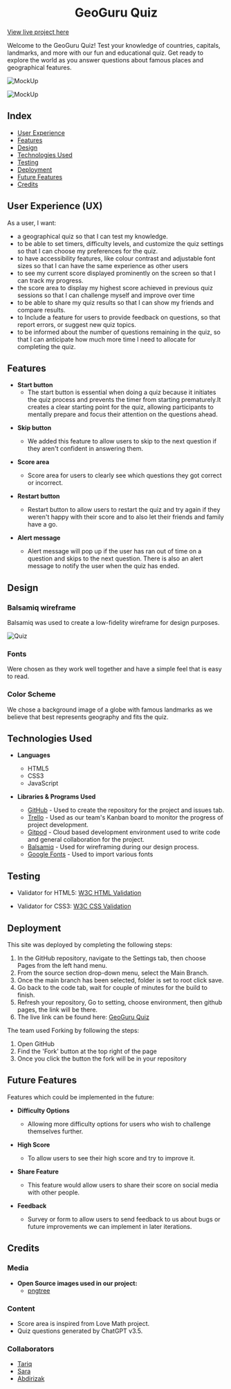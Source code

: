 <h1 align='center'> GeoGuru Quiz </h1>

[View live project here](https://tariq-845.github.io/GeoGuru-Quiz/)

Welcome to the GeoGuru Quiz! Test your knowledge of countries, capitals, landmarks, and more with our fun and educational quiz. Get ready to explore the world as you answer questions about famous places and geographical features.

![MockUp](/assets/images/am-i-responsive1.PNG)

![MockUp](/assets/images/am-i-responsive2.PNG)

<!--image here for responsive screens-->

## Index
* [User Experience](#user-experience-ux)
* [Features](#features)
* [Design](#design)
* [Technologies Used](#technologies-used)
* [Testing](#testing)
* [Deployment](#deployment)
* [Future Features](#future-features)
* [Credits](#credits)

## User Experience (UX)
As a user, I want:

- a geographical quiz so that I can test my knowledge.
- to be able to set timers, difficulty levels, and customize the quiz settings so that I can choose my preferences for the quiz.
- to have accessibility features, like colour contrast and adjustable font sizes so that I can have the same experience as other users
- to see my current score displayed prominently on the screen so that I can track my progress.
- the score area to display my highest score achieved in previous quiz sessions so that I can challenge myself and improve over time
- to be able to share my quiz results so that I can show my friends and compare results.
- to  Include a feature for users to provide feedback on questions, so that report errors, or suggest new quiz topics.
- to be informed about the number of questions remaining in the quiz, so that I can anticipate how much more time I need to allocate for completing the quiz.

## Features
- __Start button__
  - The start button is essential when doing a quiz because it initiates the quiz process and prevents the timer from starting prematurely.It creates a clear starting point for the quiz, allowing participants to mentally prepare and focus their attention on the questions ahead.

<!--add description to the features later-->
- __Skip button__
  - We added this feature to allow users to skip to the next question if they aren't confident in answering them.

- __Score area__
  - Score area for users to clearly see which questions they got correct or incorrect.

- __Restart button__
  - Restart button to allow users to restart the quiz and try again if they weren't happy with their score and to also let their friends and family have a go. 

- __Alert message__
  - Alert message will pop up if the user has ran out of time on a question and skips to the next question. There is also an alert message to notify the user when the quiz has ended.

## Design

### Balsamiq wireframe
Balsamiq was used to create a low-fidelity wireframe for design purposes.

![Quiz](/assets/images/wireframe.png)

### Fonts
<!--Add plz-->
Were chosen as they work well together and have a simple feel that is easy to read.

### Color Scheme
<!--Add plz-->
We chose a background image of a globe with famous landmarks as we believe that best represents geography and fits the quiz.

## Technologies Used
- __Languages__
  - HTML5
  - CSS3
  - JavaScript

- __Libraries & Programs Used__
  - [GitHub](https://github.com/) - Used to create the repository for the project and issues tab.
  - [Trello](https://trello.com/) - Used as our team's Kanban board to monitor the progress of project development.
  - [Gitpod](https://www.gitpod.io/) - Cloud based development environment used to write code and general collaboration for the project.
  - [Balsamiq](https://balsamiq.com/) - Used for wireframing during our design process.
  - [Google Fonts](https://fonts.google.com/) - Used to import various fonts 

  <!--if no fontawsome delete 
    <li>  Fontawesome is used to add icons for UX purposes.</li>
    <li>  Favicon.io is used to create favicon.</li>
    <li>  Contrast Checker is used for accessibility and readability.</li>
  -->

## Testing
 <!--Add the result plz-->
  - Validator for HTML5: [W3C HTML Validation](/assets/images/html%20validator%20quizguru.png)

  - Validator for CSS3: [W3C CSS Validation](/assets/images/css%20validator%20geoguru.png)

## Deployment

This site was deployed by completing the following steps:

  1. In the GitHub repository, navigate to the Settings tab, then choose Pages from the left hand menu.
  2. From the source section drop-down menu, select the Main Branch.
  3. Once the main branch has been selected, folder is set to root click save. 
  4. Go back to the code tab, wait for couple of minutes for the build to finish. 
  5. Refresh your repository, Go to setting, choose environment, then github pages, the link will be there.
  6. The live link can be found here: [GeoGuru Quiz](https://tariq-845.github.io/GeoGuru-Quiz/)
<!--add deployment link here plz-->

The team used Forking by following the steps:

  1. Open GitHub
  2. Find the 'Fork' button at the top right of the page
  3. Once you click the button the fork will be in your repository

  <!-- Bugs - Add if needed -->

## Future Features
Features which could be implemented in the future:
<!--add future feature plz-->
- __Difficulty Options__
  - Allowing more difficulty options for users who wish to challenge themselves further.

- __High Score__
  - To allow users to see their high score and try to improve it.

- __Share Feature__
  - This feature would allow users to share their score on social media with other people.

- __Feedback__
  - Survey or form to allow users to send feedback to us about bugs or future improvements we can implement in later iterations.

## Credits
<!--add credit plz-->
### Media
- __Open Source images used in our project:__
  - [pngtree](www.pngtree.com/)

### Content
- Score area is inspired from Love Math project.
- Quiz questions generated by ChatGPT v3.5.

### Collaborators 
- [Tariq](https://github.com/Tariq-845)
- [Sara](https://github.com/SaraMehlis)
- [Abdirizak](https://github.com/Abdirizak0)